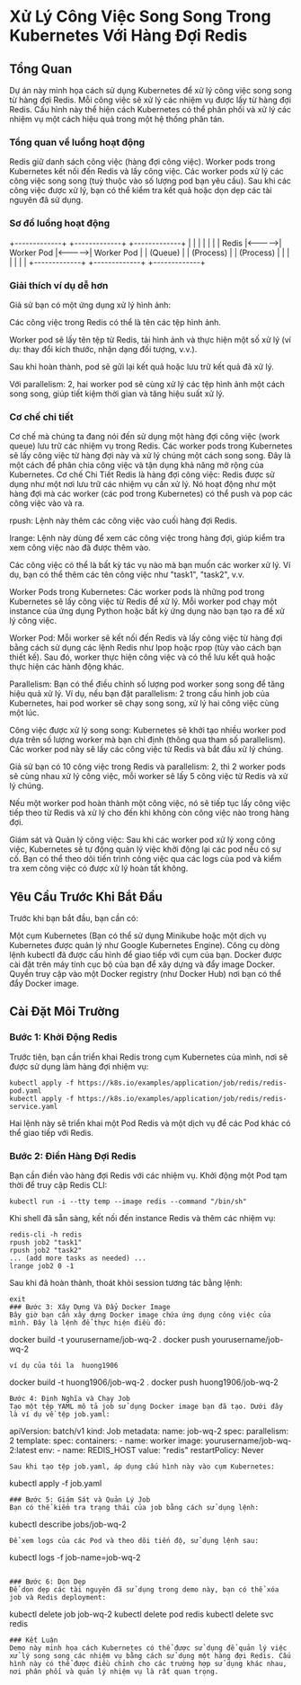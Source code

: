# Xử Lý Công Việc Song Song Trong Kubernetes Với Hàng Đợi Redis
## Tổng Quan
Dự án này minh họa cách sử dụng Kubernetes để xử lý công việc song song từ hàng đợi Redis. Mỗi công việc sẽ xử lý các nhiệm vụ được lấy từ hàng đợi Redis. Cấu hình này thể hiện cách Kubernetes có thể phân phối và xử lý các nhiệm vụ một cách hiệu quả trong một hệ thống phân tán.
### Tổng quan về luồng hoạt động 
Redis giữ danh sách công việc (hàng đợi công việc).
Worker pods trong Kubernetes kết nối đến Redis và lấy công việc.
Các worker pods xử lý các công việc song song (tuỳ thuộc vào số lượng pod bạn yêu cầu).
Sau khi các công việc được xử lý, bạn có thể kiểm tra kết quả hoặc dọn dẹp các tài nguyên đã sử dụng.
### Sơ đồ luồng hoạt động 
+-------------+       +-------------+       +-------------+
|             |       |             |       |             |
|   Redis     |<----->| Worker Pod  |<----->| Worker Pod  |
| (Queue)     |       | (Process)   |       | (Process)   |
|             |       |             |       |             |
+-------------+       +-------------+       +-------------+
### Giải thích ví dụ dễ hơn 
Giả sử bạn có một ứng dụng xử lý hình ảnh:

Các công việc trong Redis có thể là tên các tệp hình ảnh.

Worker pod sẽ lấy tên tệp từ Redis, tải hình ảnh và thực hiện một số xử lý (ví dụ: thay đổi kích thước, nhận dạng đối tượng, v.v.).

Sau khi hoàn thành, pod sẽ gửi lại kết quả hoặc lưu trữ kết quả đã xử lý.

Với parallelism: 2, hai worker pod sẽ cùng xử lý các tệp hình ảnh một cách song song, giúp tiết kiệm thời gian và tăng hiệu suất xử lý.
### Cơ chế chi tiết 
Cơ chế mà chúng ta đang nói đến sử dụng một hàng đợi công việc (work queue) lưu trữ các nhiệm vụ trong Redis. Các worker pods trong Kubernetes sẽ lấy công việc từ hàng đợi này và xử lý chúng một cách song song. Đây là một cách để phân chia công việc và tận dụng khả năng mở rộng của Kubernetes.
Cơ chế Chi Tiết
Redis là hàng đợi công việc: Redis được sử dụng như một nơi lưu trữ các nhiệm vụ cần xử lý. Nó hoạt động như một hàng đợi mà các worker (các pod trong Kubernetes) có thể push và pop các công việc vào và ra.

rpush: Lệnh này thêm các công việc vào cuối hàng đợi Redis.

lrange: Lệnh này dùng để xem các công việc trong hàng đợi, giúp kiểm tra xem công việc nào đã được thêm vào.

Các công việc có thể là bất kỳ tác vụ nào mà bạn muốn các worker xử lý. Ví dụ, bạn có thể thêm các tên công việc như "task1", "task2", v.v.

Worker Pods trong Kubernetes: Các worker pods là những pod trong Kubernetes sẽ lấy công việc từ Redis để xử lý. Mỗi worker pod chạy một instance của ứng dụng Python hoặc bất kỳ ứng dụng nào bạn tạo ra để xử lý công việc.

Worker Pod: Mỗi worker sẽ kết nối đến Redis và lấy công việc từ hàng đợi bằng cách sử dụng các lệnh Redis như lpop hoặc rpop (tùy vào cách bạn thiết kế). Sau đó, worker thực hiện công việc và có thể lưu kết quả hoặc thực hiện các hành động khác.

Parallelism: Bạn có thể điều chỉnh số lượng pod worker song song để tăng hiệu quả xử lý. Ví dụ, nếu bạn đặt parallelism: 2 trong cấu hình job của Kubernetes, hai pod worker sẽ chạy song song, xử lý hai công việc cùng một lúc.

Công việc được xử lý song song: Kubernetes sẽ khởi tạo nhiều worker pod dựa trên số lượng worker mà bạn chỉ định (thông qua tham số parallelism). Các worker pod này sẽ lấy các công việc từ Redis và bắt đầu xử lý chúng.

Giả sử bạn có 10 công việc trong Redis và parallelism: 2, thì 2 worker pods sẽ cùng nhau xử lý công việc, mỗi worker sẽ lấy 5 công việc từ Redis và xử lý chúng.

Nếu một worker pod hoàn thành một công việc, nó sẽ tiếp tục lấy công việc tiếp theo từ Redis và xử lý cho đến khi không còn công việc nào trong hàng đợi.

Giám sát và Quản lý công việc: Sau khi các worker pod xử lý xong công việc, Kubernetes sẽ tự động quản lý việc khởi động lại các pod nếu có sự cố. Bạn có thể theo dõi tiến trình công việc qua các logs của pod và kiểm tra xem công việc có được xử lý hoàn tất không.
## Yêu Cầu Trước Khi Bắt Đầu
Trước khi bạn bắt đầu, bạn cần có:

Một cụm Kubernetes (Bạn có thể sử dụng Minikube hoặc một dịch vụ Kubernetes được quản lý như Google Kubernetes Engine).
Công cụ dòng lệnh kubectl đã được cấu hình để giao tiếp với cụm của bạn.
Docker được cài đặt trên máy tính cục bộ của bạn để xây dựng và đẩy image Docker.
Quyền truy cập vào một Docker registry (như Docker Hub) nơi bạn có thể đẩy Docker image.
## Cài Đặt Môi Trường
### Bước 1: Khởi Động Redis
Trước tiên, bạn cần triển khai Redis trong cụm Kubernetes của mình, nơi sẽ được sử dụng làm hàng đợi nhiệm vụ:

```
kubectl apply -f https://k8s.io/examples/application/job/redis/redis-pod.yaml
kubectl apply -f https://k8s.io/examples/application/job/redis/redis-service.yaml
```
Hai lệnh này sẽ triển khai một Pod Redis và một dịch vụ để các Pod khác có thể giao tiếp với Redis.
### Bước 2: Điền Hàng Đợi Redis
Bạn cần điền vào hàng đợi Redis với các nhiệm vụ. Khởi động một Pod tạm thời để truy cập Redis CLI:
```
kubectl run -i --tty temp --image redis --command "/bin/sh"

```
Khi shell đã sẵn sàng, kết nối đến instance Redis và thêm các nhiệm vụ:
```
redis-cli -h redis
rpush job2 "task1"
rpush job2 "task2"
... (add more tasks as needed) ...
lrange job2 0 -1
```
Sau khi đã hoàn thành, thoát khỏi session tương tác bằng lệnh:
```
exit
### Bước 3: Xây Dựng Và Đẩy Docker Image
Bây giờ bạn cần xây dựng Docker image chứa ứng dụng công việc của mình. Đây là lệnh để thực hiện điều đó:

```
docker build -t yourusername/job-wq-2 .
docker push yourusername/job-wq-2
```
ví dụ của tôi la  huong1906

```
docker build -t huong1906/job-wq-2 .
docker push huong1906/job-wq-2
```
Bước 4: Định Nghĩa và Chạy Job
Tạo một tệp YAML mô tả job sử dụng Docker image bạn đã tạo. Dưới đây là ví dụ về tệp job.yaml:

```
apiVersion: batch/v1
kind: Job
metadata:
  name: job-wq-2
spec:
  parallelism: 2
  template:
    spec:
      containers:
      - name: worker
        image: yourusername/job-wq-2:latest
        env:
        - name: REDIS_HOST
          value: "redis"
      restartPolicy: Never

```
Sau khi tạo tệp job.yaml, áp dụng cấu hình này vào cụm Kubernetes:
```
kubectl apply -f job.yaml

```
### Bước 5: Giám Sát và Quản Lý Job
Bạn có thể kiểm tra trạng thái của job bằng cách sử dụng lệnh:

```
kubectl describe jobs/job-wq-2
```
Để xem logs của các Pod và theo dõi tiến độ, sử dụng lệnh sau:

```
kubectl logs -f job-name=job-wq-2
```

### Bước 6: Dọn Dẹp
Để dọn dẹp các tài nguyên đã sử dụng trong demo này, bạn có thể xóa job và Redis deployment:
```
kubectl delete job job-wq-2
kubectl delete pod redis
kubectl delete svc redis
```
### Kết Luận
Demo này minh họa cách Kubernetes có thể được sử dụng để quản lý việc xử lý song song các nhiệm vụ bằng cách sử dụng một hàng đợi Redis. Cấu hình này có thể được điều chỉnh cho các trường hợp sử dụng khác nhau, nơi phân phối và quản lý nhiệm vụ là rất quan trọng.